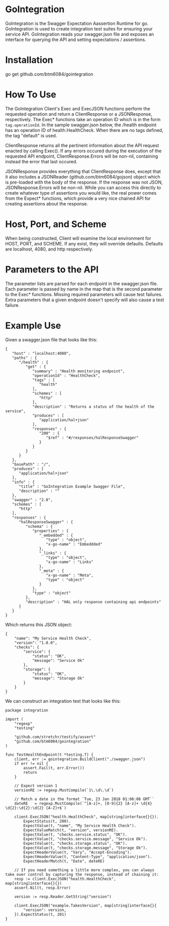 # GoIntegration

GoIntegration is the Swagger Expectation Aassertion Runtime for go. GoIntegration is used to create integration test suites for ensuring your service API. GoIntegration reads your swagger.json file and exposes an interface for querying the API and setting expectations / assertions.

# Installation
go get github.com/btm6084/gointegration

# How To Use

The GoIntegration Client's Exec and ExecJSON functions perform the requested operation and return a ClientResponse or a JSONResponse, respectively. The Exec* functions take an operation ID which is in the form `tag.operationId`. In the sample swagger.json below, the /health endpoint has an operation ID of health.HealthCheck. When there are no tags defined, the tag "default" is used.

ClientResponse returns all the pertinent information about the API request enacted by calling Exec(). If any errors occured during the execution of the requested API endpoint, ClientResponse.Errors will be non-nil, containing instead the error that last occured.

JSONResponse provides everything that ClientResponse does, except that it also includes a JSONReader (github.com/btm6084/gojson) object which is pre-loaded with the body of the response. If the response was not JSON, JSONResponse.Errors will be non-nil. While you can access this directly to create whatever type of assertions you would like, the real power comes from the Expect* functions, which provide a very nice chained API for creating assertions about the response.

# Host, Port, and Scheme
When being constructed, Client will examine the local environment for HOST, PORT, and SCHEME. If any exist, they will override defaults.
Defaults are localhost, 4080, and http respectively.

# Parameters to the API
The parameter lists are parsed for each endpoint in the swagger.json file. Each parameter is passed by name in the map that is the second parameter to the Exec* functions. Missing required parameters will cause test failures. Extra parameters that a given endpoint doesn't specify will also cause a test failure.

# Example Use

Given a swagger.json file that looks like this:

```
{
   "host" : "localhost:4080",
   "paths" : {
      "/health" : {
         "get" : {
            "summary" : "Health monitoring endpoint",
            "operationId" : "HealthCheck",
            "tags" : [
               "health"
            ],
            "schemes" : [
               "http"
            ],
            "description" : "Returns a status of the health of the service",
            "produces" : [
               "application/hal+json"
            ],
            "responses" : {
               "200" : {
                  "$ref" : "#/responses/halResponseSwagger"
               }
            }
         }
      }
   },
   "basePath" : "/",
   "produces" : [
      "application/hal+json"
   ],
   "info" : {
      "title" : "GoIntegration Example Swagger File",
      "description" : ""
   },
   "swagger" : "2.0",
   "schemes" : [
      "http"
   ],
   "responses" : {
      "halResponseSwagger" : {
         "schema" : {
            "properties" : {
               "_embedded" : {
                  "type" : "object",
                  "x-go-name" : "Embeddded"
               },
               "_links" : {
                  "type" : "object",
                  "x-go-name" : "Links"
               },
               "_meta" : {
                  "x-go-name" : "Meta",
                  "type" : "object"
               }
            },
            "type" : "object"
         },
         "description" : "HAL only response containing api endpoints"
      }
   }
}
```

Which returns this JSON object:
```
{
	"name": "My Service Health Check",
	"version": "1.0.0",
	"checks": {
		"service": {
			"status": "OK",
			"message": "Service Ok"
		},
		"storage": {
			"status": "OK",
			"message": "Storage Ok"
		}
	}
}
```

We can construct an integration test that looks like this:
```
package integration

import (
	"regexp"
	"testing"

	"github.com/stretchr/testify/assert"
	"github.com/btm6084/gointegration"
)

func TestHealthEndpoint(t *testing.T) {
	client, err := gointegration.BuildClient("./swagger.json")
	if err != nil {
		assert.Fail(t, err.Error())
		return
	}

	// Expect version 1
	versionRE := regexp.MustCompile(`1\.\d\.\d`)

	// Match a date in the format `Tue, 23 Jan 2018 01:06:08 GMT``
	dateRE   = regexp.MustCompile(`^[A-z]+, [0-9]{2} [A-z]+ \d{4} \d{2}:\d{2}:\d{2} [A-Z]+$`)

	client.ExecJSON("health.HealthCheck", map[string]interface{}{}).
		ExpectStatus(t, 200).
		ExpectValue(t, "name", "My Service Health Check").
		ExpectValueMatch(t, "version", versionRE).
		ExpectValue(t, "checks.service.status", "OK").
		ExpectValue(t, "checks.service.message", "Service Ok").
		ExpectValue(t, "checks.storage.status", "OK").
		ExpectValue(t, "checks.storage.message", "Storage Ok").
		ExpectHeaderValue(t, "Vary", "Accept-Encoding").
		ExpectHeaderValue(t, "Content-Type", "application/json").
		ExpectHeaderMatch(t, "Date", dateRE)

	// If you need something a little more complex, you can always take over control by capturing the response, instead of chaining it:
	resp := client.ExecJSON("health.HealthCheck", map[string]interface{}{})
	assert.Nil(t, resp.Error)

	version := resp.Reader.GetString("version")

	client.ExecJSON("example.TakesVersion", map[string]interface{}{
		"version": version,
	}).ExpectStatus(t, 201)
}

```
